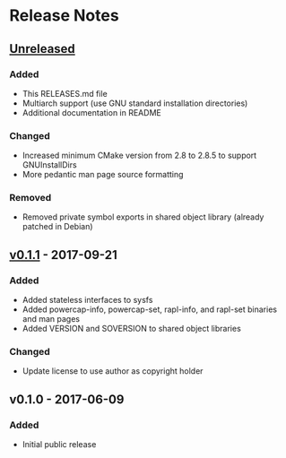 # Release Notes

## [Unreleased]
### Added
 * This RELEASES.md file
 * Multiarch support (use GNU standard installation directories)
 * Additional documentation in README

### Changed
 * Increased minimum CMake version from 2.8 to 2.8.5 to support GNUInstallDirs
 * More pedantic man page source formatting

### Removed
 * Removed private symbol exports in shared object library (already patched in Debian)


## [v0.1.1] - 2017-09-21
### Added
 * Added stateless interfaces to sysfs
 * Added powercap-info, powercap-set, rapl-info, and rapl-set binaries and man pages
 * Added VERSION and SOVERSION to shared object libraries

### Changed
 * Update license to use author as copyright holder


## v0.1.0 - 2017-06-09
### Added
 * Initial public release

[Unreleased]: https://github.com/powercap/powercap/compare/v0.1.1...HEAD
[v0.1.1]: https://github.com/powercap/powercap/compare/v0.1.0...v0.1.1
